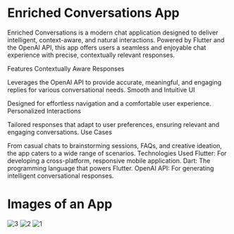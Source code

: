 # Enriched Conversations App
Enriched Conversations is a modern chat application designed to deliver intelligent, context-aware, and natural interactions. Powered by Flutter and the OpenAI API, this app offers users a seamless and enjoyable chat experience with precise, contextually relevant responses.

Features
Contextually Aware Responses

Leverages the OpenAI API to provide accurate, meaningful, and engaging replies for various conversational needs.
Smooth and Intuitive UI

Designed for effortless navigation and a comfortable user experience.
Personalized Interactions

Tailored responses that adapt to user preferences, ensuring relevant and engaging conversations.
Use Cases

From casual chats to brainstorming sessions, FAQs, and creative ideation, the app caters to a wide range of scenarios.
Technologies Used
Flutter: For developing a cross-platform, responsive mobile application.
Dart: The programming language that powers Flutter.
OpenAI API: For generating intelligent conversational responses.

# Images of an App
![3](https://github.com/user-attachments/assets/22c6be7a-3cab-45fb-995c-f35b7f10eb73)
![2](https://github.com/user-attachments/assets/9d9df832-6f32-4d6e-aa37-ac6afd13c159)
![1](https://github.com/user-attachments/assets/5fc84e39-941b-4901-af8d-082bd97de202)




